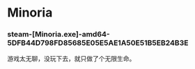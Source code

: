# Minoria

### steam-[Minoria.exe]-amd64-5DFB44D798FD85685E05E5AE1A50E51B5EB24B3E
游戏太无聊，没玩下去，就只做了个无限生命。